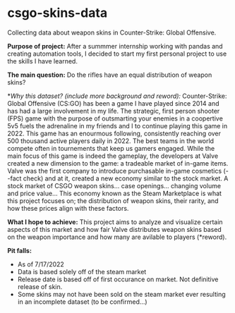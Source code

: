 # csgo-skins-data
Collecting data about weapon skins in Counter-Strike: Global Offensive.

**Purpose of project:**
After a summmer internship working with pandas and creating automation tools, I decided to start my first personal project to use the skills I have learned. 

**The main question:**
Do the rifles have an equal distribution of weapon skins?

**Why this dataset? (*include more background and reword):**
Counter-Strike: Global Offensive (CS:GO) has been a game I have played since 2014 and has had a large involvement in my life. The strategic, first person shooter (FPS) game with the purpose of outsmarting your enemies in a coopertive 5v5 fuels the adrenaline in my friends and I to continue playing this game in 2022. This game has an enourmous following, consistently reaching over 500 thousand active players daily in 2022. The best teams in the world compete often in tournements that keep us gamers engaged. 
While the main focus of this game is indeed the gameplay, the developers at Valve created a new dimension to the game: a tradeable market of in-game items. Valve was the first company to introduce purchasable in-game cosmetics (--fact check) and at it, created a new economy similar to the stock market. A stock market of CSGO weapon skins... case openings... changing volume and price value... 
This economy known as the Steam Marketplace is what this project focuses on; the distribution of weapon skins, their rarity, and how these prices align with these factors.

**What I hope to achieve:**
This project aims to analyze and visualize certain aspects of this market and how fair Valve distributes weapon skins based on the weapon importance and how many are avilable to players (*reword).

**Pit falls:**
- As of 7/17/2022
- Data is based solely off of the steam market
- Release date is based off of first occurance on market. Not definitive release of skin.
- Some skins may not have been sold on the steam market ever resulting in an incomplete dataset (to be confirmed...)
